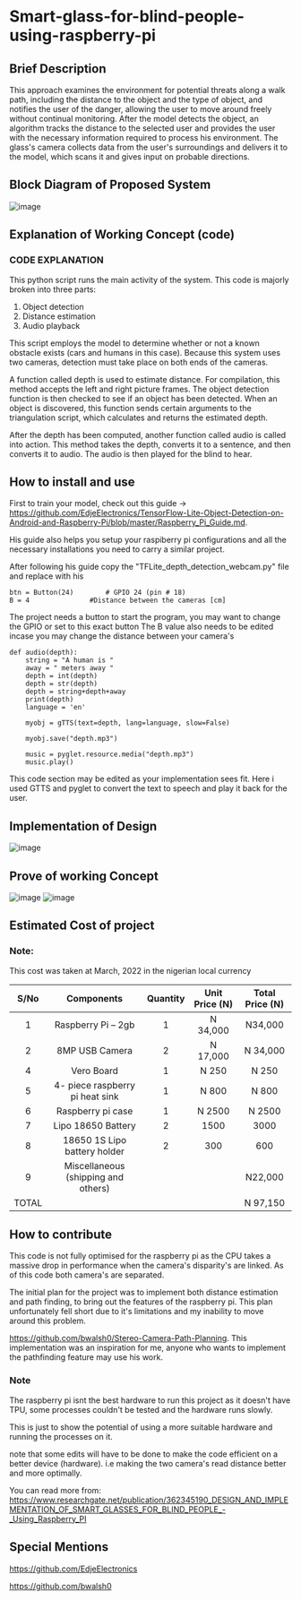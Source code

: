 # Smart-glass-for-blind-people-using-raspberry-pi
## Brief Description
This approach examines the environment for potential threats along a walk path, including the distance to the object and the type of object, and notifies the user of the danger, allowing the user to move around freely without continual monitoring. After the model detects the object, an algorithm tracks the distance to the selected user and provides the user with the necessary information required to process his environment. 
The glass's camera collects data from the user's surroundings and delivers it to the model, which scans it and gives input on probable directions.

## Block Diagram of Proposed System
![image](https://user-images.githubusercontent.com/53413092/181853881-1f98663c-38bf-499e-ad36-4c379bff4a81.png)


## Explanation of Working Concept (code)
### **CODE EXPLANATION**
This python script runs the main activity of the system. This code is majorly broken into three parts:

1.	Object detection
2.	Distance estimation
3.	Audio playback

This script employs the model to determine whether or not a known obstacle exists (cars and humans in this case). Because this system uses two cameras, detection must take place on both ends of the cameras.

A function called depth is used to estimate distance. For compilation, this method accepts the left and right picture frames. The object detection function is then checked to see if an object has been detected. When an object is discovered, this function sends certain arguments to the triangulation script, which calculates and returns the estimated depth.

After the depth has been computed, another function called audio is called into action. This method takes the depth, converts it to a sentence, and then converts it to audio. The audio is then played for the blind to hear.

## How to install and use
First to train your model, check out this guide -> https://github.com/EdjeElectronics/TensorFlow-Lite-Object-Detection-on-Android-and-Raspberry-Pi/blob/master/Raspberry_Pi_Guide.md.

His guide also helps you setup your raspiberry pi configurations and all the necessary installations you need to carry a similar project.

After following his guide copy the "TFLite_depth_detection_webcam.py" file and replace with his

```
btn = Button(24)        # GPIO 24 (pin # 18)
B = 4               #Distance between the cameras [cm]
```
The project needs a button to start the program, you may want to change the GPIO or set to this exact button
The B value also needs to be edited incase you may change the distance between your camera's

```
def audio(depth):
    string = "A human is "
    away = " meters away "
    depth = int(depth)
    depth = str(depth)
    depth = string+depth+away
    print(depth)
    language = 'en'
    
    myobj = gTTS(text=depth, lang=language, slow=False)
    
    myobj.save("depth.mp3")
    
    music = pyglet.resource.media("depth.mp3")
    music.play()
```
This code section may be edited as your implementation sees fit. Here i used GTTS and pyglet to convert the text to speech and play it back for the user.

## Implementation of Design
![image](https://user-images.githubusercontent.com/53413092/181854175-59785071-797a-413d-a7bc-101c7acd7c1e.png)

## Prove of working Concept
![image](https://user-images.githubusercontent.com/53413092/181854216-0594bae3-e7af-4091-b223-87644b84e779.png)
![image](https://user-images.githubusercontent.com/53413092/181854279-e1316bae-ccb4-423e-a2d2-8322ce607b4c.png)

## Estimated Cost of project

### Note:
This cost was taken at March, 2022 in the nigerian local currency

| S/No| Components| Quantity | Unit Price (N)	 | Total Price (N) |
| :---: | :----------------: | :--------: | :---------------: | :---------------: |
| 1 | Raspberry Pi – 2gb | 1 | 	N 34,000 | 	N34,000 |
| 2 |	8MP USB Camera |	2	 | N 17,000	| N 34,000 |
| 4	| Vero Board | 1 |	N 250 |	N 250 |
| 5	| 4- piece raspberry pi heat sink |	1 |	N 800 |	N 800 |
| 6	| Raspberry pi case |	1 |	N 2500 | N 2500 |
| 7	| Lipo 18650 Battery |	2 |	1500 |	3000 |
| 8	| 18650 1S Lipo battery holder |	2	| 300	| 600 |
| 9	| Miscellaneous (shipping and others) |	| |	N22,000 |
| TOTAL| 	| | |	N 97,150 |

## How to contribute
This code is not fully optimised for the raspberry pi as the CPU takes a massive drop in performance when the camera's disparity's are linked. As of this code both camera's are separated.

The initial plan for the project was to implement both distance estimation and path finding, to bring out the features of the raspberry pi. This plan unfortunately fell short due to it's limitations and my inability to move around this problem.

https://github.com/bwalsh0/Stereo-Camera-Path-Planning. This implementation was an inspiration for me, anyone who wants to implement the pathfinding feature may use his work.

### **Note**
The raspberry pi isnt the best hardware to run this project as it doesn't have TPU, some processes couldn't be tested and the hardware runs slowly.

This is just to show the potential of using a more suitable hardware and running the processes on it.

note that some edits will have to be done to make the code efficient on a better device (hardware). i.e making the two camera's read distance better and more optimally.

You can read more from: https://www.researchgate.net/publication/362345190_DESIGN_AND_IMPLEMENTATION_OF_SMART_GLASSES_FOR_BLIND_PEOPLE_-_Using_Raspberry_PI

## Special Mentions
https://github.com/EdjeElectronics

https://github.com/bwalsh0
